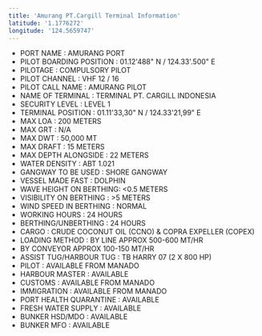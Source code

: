 ```yaml
---
title: 'Amurang PT.Cargill Terminal Information'
latitude: '1.1776272'
longitude: '124.5659747'
---
```


- PORT NAME : AMURANG PORT
- PILOT BOARDING POSITION : 01.12'488" N / 124.33'.500" E
- PILOTAGE : COMPULSORY PILOT
- PILOT CHANNEL : VHF 12 / 16
- PILOT CALL NAME : AMURANG PILOT
- NAME OF TERMINAL : TERMINAL PT. CARGILL INDONESIA
- SECURITY LEVEL : LEVEL 1
- TERMINAL POSITION : 01.11'33,30" N / 124.33'21,99" E
- MAX LOA : 200 METERS
- MAX GRT : N/A
- MAX DWT : 50,000 MT
- MAX DRAFT : 15 METERS
- MAX DEPTH ALONGSIDE : 22 METERS
- WATER DENSITY : ABT 1.021
- GANGWAY TO BE USED : SHORE GANGWAY
- VESSEL MADE FAST : DOLPHIN
- WAVE HEIGHT ON BERTHING: <0.5 METERS
- VISIBILITY ON BERTHING : >5 METERS
- WIND SPEED IN BERTHING : NORMAL
- WORKING HOURS : 24 HOURS
- BERTHING/UNBERTHING : 24 HOURS
- CARGO : CRUDE COCONUT OIL (CCNO) & COPRA EXPELLER (COPEX)
- LOADING METHOD : BY LINE APPROX 500-600 MT/HR
- BY CONVEYOR APPROX 100-150 MT/HR
- ASSIST TUG/HARBOUR TUG : TB HARRY 07 (2 X 800 HP)
- PILOT : AVAILABLE FROM MANADO
- HARBOUR MASTER : AVAILABLE
- CUSTOMS : AVAILABLE FROM MANADO
- IMMIGRATION : AVAILABLE FROM MANADO
- PORT HEALTH QUARANTINE : AVAILABLE
- FRESH WATER SUPPLY : AVAILABLE
- BUNKER HSD/MDO : AVAILABLE
- BUNKER MFO : AVAILABLE
